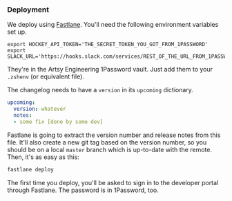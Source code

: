 ### Deployment

We deploy using [Fastlane](https://github.com/KrauseFx/fastlane). You'll need the following environment variables set up. 

```
export HOCKEY_API_TOKEN='THE_SECRET_TOKEN_YOU_GOT_FROM_1PASSWORD'
export SLACK_URL='https://hooks.slack.com/services/REST_OF_THE_URL_FROM_1PASSWORD'
```

They're in the Artsy Engineering 1Password vault. Just add them to your `.zshenv` (or equivalent file). 

The changelog needs to have a `version` in its `upcoming` dictionary. 

```yaml
upcoming:
  version: whatever
  notes:
  - some fix [done by some dev]
```

Fastlane is going to extract the version number and release notes from this file. It'll also create a new git tag based on the version number, so you should be on a local `master` branch which is up-to-date with the remote. Then, it's as easy as this:

```sh
fastlane deploy
```

The first time you deploy, you'll be asked to sign in to the developer portal through Fastlane. The password is in 1Password, too. 
